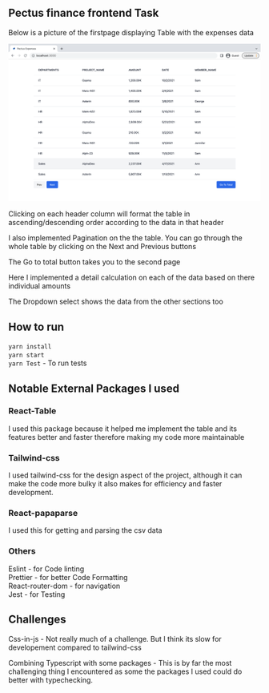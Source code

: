 ## Pectus finance frontend Task

Below is a picture of the firstpage displaying Table with the expenses data

![image info](./public/Homepage.png)

Clicking on each header column will format the table in ascending/descending order according to the data in that header

I also implemented Pagination on the the table. You can go through the whole table by clicking on the Next and Previous buttons

The Go to total button takes you to the second page 



Here I implemented a detail calculation on each of the data based on there individual amounts

The Dropdown select shows the data from the other sections too

## How to run
`yarn install`  
`yarn start`  
`yarn Test` - To run tests  


## Notable External Packages I used 

### React-Table

I used this package because it helped me implement the table and its features better and faster therefore making my code more maintainable

### Tailwind-css

I used tailwind-css for the design aspect of the project, although it can make the code more bulky
it also makes for efficiency and faster development.

### React-papaparse

I used this for getting and parsing the csv data

### Others

Eslint - for Code linting  
Prettier -  for better Code Formatting  
React-router-dom - for navigation  
Jest - for Testing  


## Challenges

Css-in-js - Not really much of a challenge. But I think its slow for developement compared to tailwind-css

Combining Typescript with some packages - This is by far the most challenging thing I encountered as some the packages I used could do better with typechecking.




